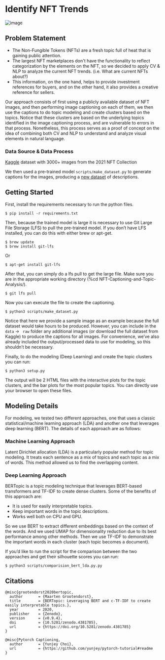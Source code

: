 # Identify NFT Trends
![image](https://media.wired.com/photos/622bde93d53a49d05c484009/master/pass/NFTs-Don't-Work-They-Way-You-Think-Gear-1239020052.jpg)

## Problem Statement
 * The Non-Fungible Tokens (NFTs) are a fresh topic full of heat that is gaining public attention.
 * The largest NFT marketplaces don't have the functionality to reflect categorization by the elements on the NFT, so we decided to apply CV & NLP to analyze the current NFT trends. (i.e. What are current NFTs about?)
 * This information, on the one hand, helps to provide investment references for buyers, and on the other hand, it also provides a creative reference for sellers.

Our approach consists of first using a publicly available dataset of NFT images, and then performing image captioning on each of them, we then use the captions to do topic modeling and create clusters based on the topics. Notice that these clusters are based on the underlying topics identified in the image captioning process, and are vulnerable to errors in that process. Nonetheless, this process serves as a proof of concept on the idea of combining both CV and NLP to understand and analyze visual elements in natural language. 

### Data Source & Data Process
[Kaggle](https://www.kaggle.com/datasets/vepnar/nft-art-dataset) dataset with 3000+ images from the 2021 NFT Collection

We then used a pre-trained model `scripts/make_dataset.py` to generate captions for the images, producing a [new dataset](https://github.com/omartinez182/NFT-Captioning-and-Topic-Analysis/tree/main/data/processed) of descriptions. 

## Getting Started

First, install the requirements necessary to run the python files.

```
$ pip install -r requirements.txt
```
Then, because the trained model is large it is necessary to use Git Large File Storage (LFS) to pull the pre-trained model. If you don’t have LFS installed, you can do this with either brew or apt-get.

```
$ brew update 
$ brew install git-lfs
```
Or
```
$ apt-get install git-lfs
```
After that, you can simply do a lfs pull to get the large file. Make sure you are in the appropriate working directory (​​%cd NFT-Captioning-and-Topic-Analysis/).
```
$ git lfs pull
```
Now you can execute the file to create the captioning.

```
$ python3 scripts/make_dataset.py
```
Notice that here we provide a sample image as an example because the full dataset would take hours to be produced. However, you can include in the ```data```  -> ``` raw``` folder any additional images (or download the full dataset from Kaggle) to produce the captions for all images. For convenience, we’ve also already included the output/processed data to use for modeling, so this shouldn’t be necessary.

Finally, to do the modeling (Deep Learning) and create the topic clusters you can run:
```
$ python3 setup.py
```
The output will be 2 HTML files with the interactive plots for the topic clusters, and the bar plots for the most popular topics. You can directly use your browser to open these files.

## Modeling Details

For modeling, we tested two different approaches, one that uses a classic statistical/machine learning approach (LDA) and another one that leverages deep learning (BERT). The details of each approach are as follows:

### Machine Learning Approach
Latent Dirichlet allocation (LDA) is a particularly popular method for topic modeling. It treats each sentence as a mix of topics and each topic as a mix of words. This method allowed us to find the overlapping content.


### Deep Learning Approach
BERTopic is a topic modeling technique that leverages BERT-based transformers and TF-IDF to create dense clusters. Some of the benefits of this approach are:
 * It is used for easily interpretable topics.
 * Keep important words in the topic descriptions.
 * Works well both on CPU and GPU.
 
So we use BERT to extract different embeddings based on the context of the words. And we used UMAP for dimensionality reduction due to its best performance among other methods. Then we use TF-IDF to demonstrate the important words in each cluster (each topic becomes a document). 

If you’d like to run the script for the comparison between the two approaches and get their silhouette scores you can run:

```
$ python3 scripts/comparision_bert_lda.py.py
```



## Citations

```
@misc{grootendorst2020bertopic,
  author       = {Maarten Grootendorst},
  title        = {BERTopic: Leveraging BERT and c-TF-IDF to create easily interpretable topics.},
  year         = 2020,
  publisher    = {Zenodo},
  version      = {v0.9.4},
  doi          = {10.5281/zenodo.4381785},
  url          = {https://doi.org/10.5281/zenodo.4381785}
}

@misc{Pytorch Captioning,
  author       = {Yunjey Choi},
  url          = {https://github.com/yunjey/pytorch-tutorial#readme
}

```